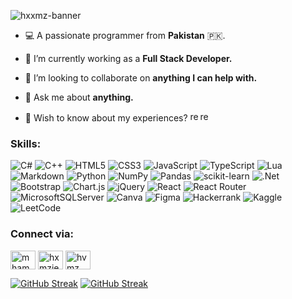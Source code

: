 <!--
### Hi there 👋

**hxxmz/hxxmz** is a ✨ _special_ ✨ repository because its `README.md` (this file) appears on your GitHub profile.

Here are some ideas to get you started:

- 🔭 I’m currently working on ...
- 🌱 I’m currently learning ...
- 👯 I’m looking to collaborate on ...
- 🤔 I’m looking for help with ...
- 💬 Ask me about ...
- 📫 How to reach me: ...
- 😄 Pronouns: ...
- ⚡ Fun fact: ...
-->

![hxxmz-banner](https://i.imgur.com/utq2K11.png "hxxmz-banner")

<!--
<h1 align="left">Hello there 👋, I'm Hamza</h1>

<h3 align="left">A passionate full stack developer from Pakistan 🇵🇰.</h3>
-->
- 💻 A passionate programmer from **Pakistan** 🇵🇰.

- 🔭 I’m currently working as a **Full Stack Developer.**

- 👯 I’m looking to collaborate on **anything I can help with.**

- 💬 Ask me about **anything.**

- 📄 Wish to know about my experiences? <a href="https://flowcv.com/resume/s18km1h0e2" target="_blank"><img src="https://i.imgur.com/JBdp88C.png" alt="resume" width="16" height="16" /><img src="https://i.imgur.com/w6jwKau.png" alt="resume" width="16" height="16" /></a>

<!-- 
[<img src="https://i.imgur.com/7aCQvOq.png" alt="resume" width="16" height="16" />
<img src="https://i.imgur.com/RDw6y8q.png" alt="resume" width="16" height="16" />](https://flowcv.com/resume/s18km1h0e2)

[![resume](https://i.imgur.com/7aCQvOq.png)](https://flowcv.com/resume/s18km1h0e2) 
[resume](https://flowcv.com/resume/s18km1h0e2)
-->
<!-- 
<h3 align="left">Languages and Tools:</h3>
<p align="left"> <a href="https://getbootstrap.com" target="_blank" rel="noreferrer"> <img src="https://raw.githubusercontent.com/devicons/devicon/master/icons/bootstrap/bootstrap-plain-wordmark.svg" alt="bootstrap" width="40" height="40"/> </a> <a href="https://www.w3schools.com/cs/" target="_blank" rel="noreferrer"> <img src="https://raw.githubusercontent.com/devicons/devicon/master/icons/csharp/csharp-original.svg" alt="csharp" width="40" height="40"/> </a> <a href="https://www.w3schools.com/css/" target="_blank" rel="noreferrer"> <img src="https://raw.githubusercontent.com/devicons/devicon/master/icons/css3/css3-original-wordmark.svg" alt="css3" width="40" height="40"/> </a> <a href="https://dotnet.microsoft.com/" target="_blank" rel="noreferrer"> <img src="https://raw.githubusercontent.com/devicons/devicon/master/icons/dot-net/dot-net-original-wordmark.svg" alt="dotnet" width="40" height="40"/> </a> <a href="https://www.w3.org/html/" target="_blank" rel="noreferrer"> <img src="https://raw.githubusercontent.com/devicons/devicon/master/icons/html5/html5-original-wordmark.svg" alt="html5" width="40" height="40"/> </a> <a href="https://developer.mozilla.org/en-US/docs/Web/JavaScript" target="_blank" rel="noreferrer"> <img src="https://raw.githubusercontent.com/devicons/devicon/master/icons/javascript/javascript-original.svg" alt="javascript" width="40" height="40"/> </a> <a href="https://www.microsoft.com/en-us/sql-server" target="_blank" rel="noreferrer"> <img src="https://www.svgrepo.com/show/303229/microsoft-sql-server-logo.svg" alt="mssql" width="40" height="40"/> </a> <a href="https://nodejs.org" target="_blank" rel="noreferrer"> <img src="https://raw.githubusercontent.com/devicons/devicon/master/icons/nodejs/nodejs-original-wordmark.svg" alt="nodejs" width="40" height="40"/> </a> <a href="https://www.python.org" target="_blank" rel="noreferrer"> <img src="https://raw.githubusercontent.com/devicons/devicon/master/icons/python/python-original.svg" alt="python" width="40" height="40"/> </a> <a href="https://reactjs.org/" target="_blank" rel="noreferrer"> <img src="https://raw.githubusercontent.com/devicons/devicon/master/icons/react/react-original-wordmark.svg" alt="react" width="40" height="40"/> </a> </p>
-->
<h3 align="left">Skills:</h3>

![C#](https://img.shields.io/badge/c%23-%23239120.svg?style=for-the-badge&logo=csharp&logoColor=white) ![C++](https://img.shields.io/badge/c++-%2300599C.svg?style=for-the-badge&logo=c%2B%2B&logoColor=white) ![HTML5](https://img.shields.io/badge/html5-%23E34F26.svg?style=for-the-badge&logo=html5&logoColor=white) ![CSS3](https://img.shields.io/badge/css3-%231572B6.svg?style=for-the-badge&logo=css3&logoColor=white) ![JavaScript](https://img.shields.io/badge/javascript-%23323330.svg?style=for-the-badge&logo=javascript&logoColor=%23F7DF1E) ![TypeScript](https://img.shields.io/badge/typescript-%23007ACC.svg?style=for-the-badge&logo=typescript&logoColor=white) ![Lua](https://img.shields.io/badge/lua-%232C2D72.svg?style=for-the-badge&logo=lua&logoColor=white) ![Markdown](https://img.shields.io/badge/markdown-%23000000.svg?style=for-the-badge&logo=markdown&logoColor=white) ![Python](https://img.shields.io/badge/python-3670A0?style=for-the-badge&logo=python&logoColor=ffdd54) ![NumPy](https://img.shields.io/badge/numpy-%23013243.svg?style=for-the-badge&logo=numpy&logoColor=white) ![Pandas](https://img.shields.io/badge/pandas-%23150458.svg?style=for-the-badge&logo=pandas&logoColor=white) ![scikit-learn](https://img.shields.io/badge/scikit--learn-%23F7931E.svg?style=for-the-badge&logo=scikit-learn&logoColor=white) ![.Net](https://img.shields.io/badge/.NET-5C2D91?style=for-the-badge&logo=.net&logoColor=white) ![Bootstrap](https://img.shields.io/badge/bootstrap-%238511FA.svg?style=for-the-badge&logo=bootstrap&logoColor=white) ![Chart.js](https://img.shields.io/badge/chart.js-F5788D.svg?style=for-the-badge&logo=chart.js&logoColor=white) ![jQuery](https://img.shields.io/badge/jquery-%230769AD.svg?style=for-the-badge&logo=jquery&logoColor=white) ![React](https://img.shields.io/badge/react-%2320232a.svg?style=for-the-badge&logo=react&logoColor=%2361DAFB) ![React Router](https://img.shields.io/badge/React_Router-CA4245?style=for-the-badge&logo=react-router&logoColor=white) ![MicrosoftSQLServer](https://img.shields.io/badge/Microsoft%20SQL%20Server-CC2927?style=for-the-badge&logo=microsoft%20sql%20server&logoColor=white) ![Canva](https://img.shields.io/badge/Canva-%2300C4CC.svg?style=for-the-badge&logo=Canva&logoColor=white) ![Figma](https://img.shields.io/badge/figma-%23F24E1E.svg?style=for-the-badge&logo=figma&logoColor=white) ![Hackerrank](https://img.shields.io/badge/-Hackerrank-2EC866?style=for-the-badge&logo=HackerRank&logoColor=white) ![Kaggle](https://img.shields.io/badge/Kaggle-035a7d?style=for-the-badge&logo=kaggle&logoColor=white) ![LeetCode](https://img.shields.io/badge/LeetCode-000000?style=for-the-badge&logo=LeetCode&logoColor=#d16c06)

<h3 align="left">Connect via:</h3>
<p align="left">
<a href="https://linkedin.com/in/mhamza528" target="blank"><img align="center" src="https://raw.githubusercontent.com/rahuldkjain/github-profile-readme-generator/master/src/images/icons/Social/linked-in-alt.svg" alt="mhamza528" height="30" width="40" /></a>
<a href="https://kaggle.com/hxmzie" target="blank"><img align="center" src="https://raw.githubusercontent.com/rahuldkjain/github-profile-readme-generator/master/src/images/icons/Social/kaggle.svg" alt="hxmzie" height="30" width="40" /></a>
<a href="https://www.hackerrank.com/hvmz_" target="blank"><img align="center" src="https://raw.githubusercontent.com/rahuldkjain/github-profile-readme-generator/master/src/images/icons/Social/hackerrank.svg" alt="hvmz_" height="30" width="40" /></a>
</p>
<!--
<p>&nbsp;<img align="center" src="https://github-readme-stats.vercel.app/api?username=hxxmz&show_icons=true&locale=en" alt="hxxmz" /></p>
-->
<!--
<p><img align="left" src="https://github-readme-streak-stats.herokuapp.com/?user=hxxmz&" alt="hxxmz" /></p>
[![GitHub Streak](https://github-readme-streak-stats.herokuapp.com?user=hxxmz&theme=dark&border_radius=5&card_width=500&card_height=200)](https://git.io/streak-stats)
<a href="https://git.io/streak-stats"><img src="https://github-readme-streak-stats.herokuapp.com?user=hxxmz&theme=material-palenight&border_radius=5&card_width=500&card_height=200" alt="GitHub Streak" /></a>
<a href="https://git.io/streak-stats"><img src="https://streak-stats.demolab.com?user=hxxmz&theme=transparent&border_radius=5&card_width=500&card_height=200&background=45%2C425961%2C39284C&currStreakNum=EBEBEB&fire=EBB25A&dates=EBEBEB&sideLabels=EBEBEB&border=636D97&ring=EBEBEB&stroke=4E564B&sideNums=94A3E2&currStreakLabel=EB5454" alt="GitHub Streak" /></a>
<a href="https://git.io/streak-stats"><img src="https://streak-stats.demolab.com?user=hxxmz&theme=transparent&border_radius=5&card_width=500&card_height=200&background=45%2C425961%2C39284C&currStreakNum=EBEBEB&fire=EBB25A&dates=EBEBEB&sideLabels=EBEBEB&border=636D97&ring=EBEBEB&stroke=4E564B&sideNums=94A3E2&currStreakLabel=94A3E2" alt="GitHub Streak" /></a>
<a href="https://git.io/streak-stats"><img src="https://streak-stats.demolab.com?user=hxxmz&theme=transparent&border_radius=5&card_width=500&card_height=200&background=45%2C425961%2C39284C&currStreakNum=EBEBEB&border=636D97&stroke=4E564B&ring=EBEBEB&fire=EBB25A&sideNums=94A3E2&currStreakLabel=94A3E2&sideLabels=EBEBEB&dates=EBEBEB&hide_total_contributions=true" alt="GitHub Streak" /></a> <a href="https://git.io/streak-stats"><img src="https://streak-stats.demolab.com?user=hxxmz&theme=transparent&border_radius=5&card_width=500&card_height=200&background=45%2C425961%2C39284C&currStreakNum=EBEBEB&border=636D97&stroke=4E564B&ring=EBEBEB&fire=EBB25A&sideNums=94A3E2&currStreakLabel=94A3E2&sideLabels=EBEBEB&dates=EBEBEB&hide_current_streak=true&hide_longest_streak=true" alt="GitHub Streak" /></a>
-->
<a href="https://git.io/streak-stats"><img src="https://streak-stats.demolab.com?user=hxxmz&theme=transparent&border_radius=5&card_width=500&card_height=200&background=45%2C425961%2C39284C&currStreakNum=EBEBEB&border=636D97&stroke=4E564B&ring=EBEBEB&fire=EBB25A&sideNums=94A3E2&currStreakLabel=94A3E2&sideLabels=EBEBEB&dates=EBEBEB&hide_total_contributions=true" alt="GitHub Streak" /></a>
<a href="https://git.io/streak-stats"><img src="https://streak-stats.demolab.com?user=hxxmz&theme=transparent&border_radius=5&card_width=250&card_height=100&background=45%2C425961%2C39284C&currStreakNum=EBEBEB&border=636D97&stroke=4E564B&ring=EBEBEB&fire=EBB25A&sideNums=94A3E2&currStreakLabel=94A3E2&sideLabels=EBEBEB&dates=EBEBEB&hide_current_streak=true&hide_longest_streak=true" alt="GitHub Streak" /></a>

